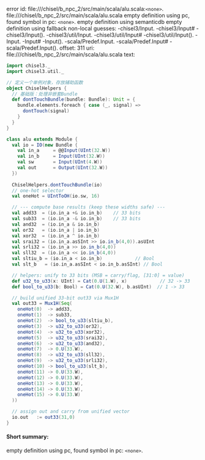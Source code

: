 error id: file://<WORKSPACE>/chisel/b_npc_2/src/main/scala/alu.scala:`<none>`.
file://<WORKSPACE>/chisel/b_npc_2/src/main/scala/alu.scala
empty definition using pc, found symbol in pc: `<none>`.
empty definition using semanticdb
empty definition using fallback
non-local guesses:
	 -chisel3/Input.
	 -chisel3/Input#
	 -chisel3/Input().
	 -chisel3/util/Input.
	 -chisel3/util/Input#
	 -chisel3/util/Input().
	 -Input.
	 -Input#
	 -Input().
	 -scala/Predef.Input.
	 -scala/Predef.Input#
	 -scala/Predef.Input().
offset: 311
uri: file://<WORKSPACE>/chisel/b_npc_2/src/main/scala/alu.scala
text:
```scala
import chisel3._
import chisel3.util._

// 定义一个单例对象，存放辅助函数
object ChiselHelpers {
  // 基础版：处理非嵌套Bundle
  def dontTouchBundle(bundle: Bundle): Unit = {
    bundle.elements.foreach { case (_, signal) =>
      dontTouch(signal)
    }
  }
}

class alu extends Module {
  val io = IO(new Bundle {
    val in_a     = @@Input(UInt(32.W))
    val in_b     = Input(UInt(32.W))
    val sw       = Input(UInt(4.W))
    val out      = Output(UInt(32.W))
  })
  
  ChiselHelpers.dontTouchBundle(io)
  // one-hot selector
  val oneHot = UIntToOH(io.sw, 16)

  // --- compute base results (keep these widths safe) ---
  val add33  = (io.in_a +& io.in_b)    // 33 bits
  val sub33  = (io.in_a -& io.in_b)    // 33 bits
  val and32  = (io.in_a & io.in_b)
  val or32   = (io.in_a | io.in_b)
  val xor32  = (io.in_a ^ io.in_b)
  val srai32 = (io.in_a.asSInt >> io.in_b(4,0)).asUInt
  val srli32 = (io.in_a >> io.in_b(4,0))
  val sll32  = (io.in_a << io.in_b(4,0))
  val sltiu_b = (io.in_a < io.in_b)            // Bool
  val slt_b   = (io.in_a.asSInt < io.in_b.asSInt) // Bool

  // helpers: unify to 33 bits (MSB = carry/flag, [31:0] = value)
  def u32_to_u33(x: UInt) = Cat(0.U(1.W), x)            // 32 -> 33
  def bool_to_u33(b: Bool) = Cat(0.U(32.W), b.asUInt)  // 1 -> 33

  // build unified 33-bit out33 via Mux1H
  val out33 = Mux1H(Seq(
    oneHot(0)  -> add33,
    oneHot(1)  -> sub33,
    oneHot(2)  -> bool_to_u33(sltiu_b),
    oneHot(3)  -> u32_to_u33(or32),
    oneHot(4)  -> u32_to_u33(xor32),
    oneHot(5)  -> u32_to_u33(srai32),
    oneHot(6)  -> u32_to_u33(and32),
    oneHot(7)  -> 0.U(33.W),
    oneHot(8)  -> u32_to_u33(sll32),
    oneHot(9)  -> u32_to_u33(srli32),
    oneHot(10) -> bool_to_u33(slt_b),
    oneHot(11) -> 0.U(33.W),
    oneHot(12) -> 0.U(33.W),
    oneHot(13) -> 0.U(33.W),
    oneHot(14) -> 0.U(33.W),
    oneHot(15) -> 0.U(33.W)
  ))

  // assign out and carry from unified vector
  io.out   := out33(31,0)
}

```


#### Short summary: 

empty definition using pc, found symbol in pc: `<none>`.